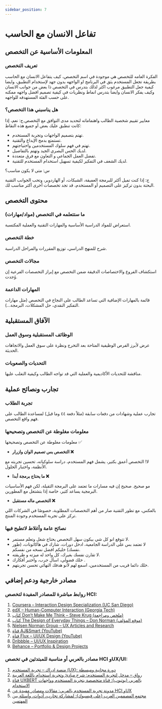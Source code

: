 ```yaml
---
sidebar_position: 7
---
```


# تفاعل الانسان مع الحاسب

## المعلومات الأساسية عن التخصص
### تعريف التخصص  
الفكرة العامه للتخصص هي موجودة  في اسم التخصص، كيف يتفاعل الانسان مع الحاسب بطريقة تجعل المستخدم يثق في البرنامج او الواجهه بدون جهد لإستخدام التطبيق، وايضا كيفية جعل التطبيق مرغوب اكثر  لذلك بتدرس في التخصص ذا بعض من جوانب الانسان وكيف يفكر الانسان وايضا بتدرس انماط ونظريات في كيفية تصميم افضل واجهه ممكنه على حسب الفئة المستهدفه للواجهه.

### هل يناسبني هذا التخصص؟  
معايير تقييم شخصية الطالب واهتماماته لتحديد مدى التوافق مع التخصص.ج: نعم، إذا كانت تنطبق عليك بعض أو جميع هذه النقاط:
- تهتم بتصميم الواجهات وتجربة المستخدم.
- تستمتع بدمج الإبداع والتقنية.
- تهتم في فهم سلوك المستخدمين واحتياجتهم.
- لديك الحس البصري الجيد وتهتم بالتفاصيل.
- تفضل العمل الجماعي و التعاون مع فرق متعددة.
- لديك الشغف في التفكير لكيفية تسهيل استخدام المستخدم للتقنية.

س: متى لا يكون مناسب؟

ج: إذا كنت تميل أكثر للبرمجة العميقة، الشبكات، أو الهاردوير، وتحب الجوانب التقنية البحتة بدون تركيز على التصميم أو المستخدم، قد تجد تخصصات أخرى أكتر مناسب لك.

## محتوى التخصص
### ما ستتعلمه في التخصص (مواد/مهارات)  
استعراض للمواد الدراسية الأساسية والمهارات التقنية والعملية المكتسبة.

### خطة التخصص  
شرح للمنهج الدراسي، توزيع المقررات والمراحل الدراسية.

### مجالات التخصص  
استكشاف الفروع والاختصاصات الدقيقة ضمن التخصص مع إبراز التخصصات الفرعية إن وُجدت.

### المهارات الداعمة  
قائمة بالمهارات الإضافية التي تساعد الطالب على النجاح في التخصص (مثل مهارات التفكير النقدي، حل المشكلات، البرمجة…).

## الآفاق المستقبلية
### الوظائف المستقبلية وسوق العمل  
عرض لأبرز الفرص الوظيفية المتاحة بعد التخرج ونظرة على سوق العمل والاتجاهات الحديثة.

### التحديات والصعوبات  
مناقشة للتحديات الأكاديمية والعملية التي قد تواجه الطالب وكيفية التغلب عليها.

## تجارب ونصائح عملية
### تجربة الطلاب  
تجارب عملية وشهادات من دفعات سابقة (مثلاً دفعة ٤٤ وما قبل) لمساعدة الطالب على فهم واقع التخصص.

### معلومات مغلوطة عن التخصص وتصحيحها  
معلومات مغلوطة عن التخصص وتصحيحها  ✅

- **التخصص بس تصميم الوان وازرار ❌**
  
لا! التخصص أعمق بكتير، يشمل فهم المستخدم، دراسة سلوكياته، تحسين تجربته مع الأنظمة، واختبار الحلول.
 
- **ما يحتاج برمجة أبدا ❌**
  
مو صحيح. صحيح إن فيه مسارات ما تعتمد على البرمجة الثقيلة، لكن فهم الأساسيات البرمجية يساعد كثير، خاصة إذا بتشتغل مع المطورين.
 
- **التخصص ماله مستقبل ❌**
  
بالعكس، مع تطور التقنية صار من أهم التخصصات المطلوبة، خصوصًا في الشركات اللي تركز على تجربة المستخدم وجودة المنتج.

### نصائح عامة وأغلاط لاتطيح فيها  

- لا تتوقع انو كل شي بيكون سهل التخصص يحتاج شغل وتعلم مستمر.
- لا تعتمد بس على الدراسة الجامعية، ادخل دورات، شارك في هاكاثونات، (طور نفسك) خليكم افضل نسخه من نفسكم.
- لا تقارن نفسك بغيرك، كل واحد له ميزته و طريقته.
- خلك فضولي، اسأل جرب، واختبر أفكارك .
- خلك دائما قريب من المستخدمين، اسمع لهم لأنو هدفك النهائي تحسن تجربتهم.

## مصادر خارجية ودعم إضافي
### روابط مباشرة للمصادر المفيدة لتخصص HCI:

1. [Coursera – Interaction Design Specialization (UC San Diego)](https://www.coursera.org/specializations/interaction-design)  
2. [edX – Human-Computer Interaction (Georgia Tech)](https://www.edx.org/course/human-computer-interaction)  
3. [كتاب Don’t Make Me Think – Steve Krug (ملخص ومراجعة)](https://www.smashingmagazine.com/2013/09/book-review-dont-make-me-think/)  
4. [كتاب The Design of Everyday Things – Don Norman (موقع المؤلف)](https://www.jnd.org/dn.mss/the_design_of_everyda.html)  
5. [Nielsen Norman Group – UX Articles and Research](https://www.nngroup.com/articles/)  
6. [قناة AJ&Smart (YouTube)](https://www.youtube.com/c/AJSmart)  
7. [قناة Flux – UI/UX Design (YouTube)](https://www.youtube.com/c/FluxWithRanSegall)  
8. [Dribbble – UI/UX Inspiration](https://dribbble.com)  
9. [Behance – Portfolio & Design Projects](https://www.behance.net)

### مصادر بالعربي أو مناسبة للمبتدئين في تخصص HCI وUX/UI:

1. [منصة إدراك – تجربة المستخدم (UX): دورة مجانية ومبسطة](https://www.edraak.org/course/course-v1:Edraak+UXUI101+2020_T1/)  
2. [رواق – مدخل لتجربة المستخدم: شرح مبادئ وتجربة استخدام باللغة العربية](https://www.rwaq.org/courses/user-experience)  
3. [قناة UXBERT بالعربي (يوتيوب): قناة متخصصة بتجربة المستخدم وواجهات الاستخدام](https://www.youtube.com/@UXBERT)  
4. [مدونة تجربة المستخدم بالعربي: مقالات ومصادر مفيدة عن HCI وUX](https://uxarabia.org)  
5. [مجتمع المصممين العرب (على فيسبوك): لمشاركة تجارب، أدوات، وأسئلة بين المهتمين](https://www.facebook.com/groups/arabux)
